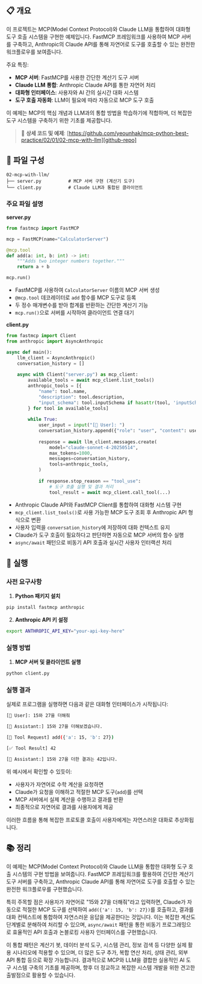 ## 📋 개요

이 프로젝트는 MCP(Model Context Protocol)와 Claude LLM을 통합하여 대화형 도구 호출 시스템을 구현한 예제입니다. FastMCP 프레임워크를 사용하여 MCP 서버를 구축하고, Anthropic의 Claude API를 통해 자연어로 도구를 호출할 수 있는 완전한 워크플로우를 보여줍니다.

주요 특징:
- **MCP 서버**: FastMCP를 사용한 간단한 계산기 도구 서버
- **Claude LLM 통합**: Anthropic Claude API를 통한 자연어 처리
- **대화형 인터페이스**: 사용자와 AI 간의 실시간 대화 시스템
- **도구 호출 자동화**: LLM이 필요에 따라 자동으로 MCP 도구 호출

이 예제는 MCP의 핵심 개념과 LLM과의 통합 방법을 학습하기에 적합하며, 더 복잡한 도구 시스템을 구축하기 위한 기초를 제공합니다.

> 🔗 **상세 코드 및 예제**: [https://github.com/yeounhak/mcp-python-best-practice/02/01/02-mcp-with-llm][github-repo]

[github-repo]: https://github.com/yeounhak/mcp-python-best-practice/02/01/02-mcp-with-llm

## 📁 파일 구성

```
02-mcp-with-llm/
├── server.py          # MCP 서버 구현 (계산기 도구)
└── client.py          # Claude LLM과 통합된 클라이언트
```

### 주요 파일 설명

**server.py**
```python
from fastmcp import FastMCP

mcp = FastMCP(name="CalculatorServer")

@mcp.tool
def add(a: int, b: int) -> int:
    """Adds two integer numbers together."""
    return a + b

mcp.run()
```
- FastMCP를 사용하여 `CalculatorServer` 이름의 MCP 서버 생성
- `@mcp.tool` 데코레이터로 `add` 함수를 MCP 도구로 등록
- 두 정수 매개변수를 받아 합계를 반환하는 간단한 계산기 기능
- `mcp.run()`으로 서버를 시작하여 클라이언트 연결 대기

**client.py**
```python
from fastmcp import Client
from anthropic import AsyncAnthropic

async def main():
    llm_client = AsyncAnthropic()
    conversation_history = []
    
    async with Client("server.py") as mcp_client:
        available_tools = await mcp_client.list_tools()
        anthropic_tools = [{
            "name": tool.name,
            "description": tool.description,
            "input_schema": tool.inputSchema if hasattr(tool, 'inputSchema') else {}
        } for tool in available_tools]
        
        while True:
            user_input = input("[👤 User]: ")
            conversation_history.append({"role": "user", "content": user_input})
            
            response = await llm_client.messages.create(
                model="claude-sonnet-4-20250514",
                max_tokens=1000,
                messages=conversation_history,
                tools=anthropic_tools,
            )
            
            if response.stop_reason == "tool_use":
                # 도구 호출 실행 및 결과 처리
                tool_result = await mcp_client.call_tool(...)
```
- Anthropic Claude API와 FastMCP Client를 통합하여 대화형 시스템 구현
- `mcp_client.list_tools()`로 사용 가능한 MCP 도구 조회 후 Anthropic API 형식으로 변환
- 사용자 입력을 `conversation_history`에 저장하여 대화 컨텍스트 유지
- Claude가 도구 호출이 필요하다고 판단하면 자동으로 MCP 서버의 함수 실행
- `async/await` 패턴으로 비동기 API 호출과 실시간 사용자 인터랙션 처리

## 🚀 실행

### 사전 요구사항

1. **Python 패키지 설치**
```bash
pip install fastmcp anthropic
```

2. **Anthropic API 키 설정**
```bash
export ANTHROPIC_API_KEY="your-api-key-here"
```

### 실행 방법

1. **MCP 서버 및 클라이언트 실행**
```bash
python client.py
```

### 실행 결과

실제로 프로그램을 실행하면 다음과 같은 대화형 인터페이스가 시작됩니다:

```bash
[👤 User]: 15와 27을 더해줘

[🤖 Assistant:] 15와 27을 더해보겠습니다.

[🔧 Tool Request] add({'a': 15, 'b': 27})

[✅ Tool Result] 42

[🤖 Assistant:] 15와 27을 더한 결과는 42입니다.
```

위 예시에서 확인할 수 있듯이:
- 사용자가 자연어로 수학 계산을 요청하면
- Claude가 요청을 이해하고 적절한 MCP 도구(`add`)를 선택
- MCP 서버에서 실제 계산을 수행하고 결과를 반환
- 최종적으로 자연어로 결과를 사용자에게 제공

이러한 흐름을 통해 복잡한 프로토콜 호출이 사용자에게는 자연스러운 대화로 추상화됩니다.


## 📚 정리

이 예제는 MCP(Model Context Protocol)와 Claude LLM을 통합한 대화형 도구 호출 시스템의 구현 방법을 보여줍니다. FastMCP 프레임워크를 활용하여 간단한 계산기 도구 서버를 구축하고, Anthropic Claude API를 통해 자연어로 도구를 호출할 수 있는 완전한 워크플로우를 구현했습니다. 

특히 주목할 점은 사용자가 자연어로 "15와 27을 더해줘"라고 입력하면, Claude가 자동으로 적절한 MCP 도구를 선택하여 `add({'a': 15, 'b': 27})`를 호출하고, 결과를 대화 컨텍스트에 통합하여 자연스러운 응답을 제공한다는 것입니다. 이는 복잡한 계산도 단계별로 분해하여 처리할 수 있으며, `async/await` 패턴을 통한 비동기 프로그래밍으로 효율적인 API 호출과 논블로킹 사용자 인터페이스를 구현했습니다. 

이 통합 패턴은 계산기 봇, 데이터 분석 도구, 시스템 관리, 정보 검색 등 다양한 실제 활용 시나리오에 적용할 수 있으며, 더 많은 도구 추가, 복합 연산 처리, 상태 관리, 외부 API 통합 등으로 확장 가능합니다. 결과적으로 MCP와 LLM을 결합한 실용적인 AI 도구 시스템 구축의 기초를 제공하며, 향후 더 정교하고 복잡한 시스템 개발을 위한 견고한 출발점으로 활용할 수 있습니다.